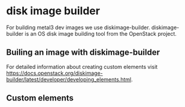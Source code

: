 # disk image builder

For building metal3 dev images we use diskimage-builder. diskimage-builder is an OS disk image building tool from the OpenStack project.

## Builing an image with diskimage-builder

For detailed information about creating custom elements visit https://docs.openstack.org/diskimage-builder/latest/developer/developing_elements.html.

## Custom elements

